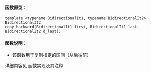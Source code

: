 
#### 函数原型：
```
template <typename BidirectionalIt1, typename BidirectionalIt2>
BidirectionalIt2
copy_backward(BidirectionalIt1 first, BidirectionalIt1 last, BidirectionalIt2 d_last);
```

#### 函数说明：
* 该函数用于复制指定的区间（从后往前）

详细内容见 函数实现及其注释


